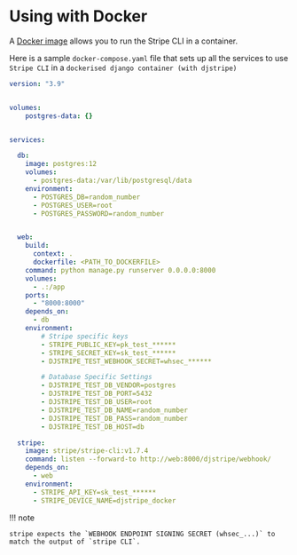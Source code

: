 # Using with Docker

A [Docker image](https://hub.docker.com/r/stripe/stripe-cli) allows you to run the Stripe CLI in a container.

Here is a sample `docker-compose.yaml` file that sets up all the services to use `Stripe CLI` in a `dockerised django container (with djstripe)`


```yaml
version: "3.9"


volumes:
    postgres-data: {}


services:

  db:
    image: postgres:12
    volumes:
      - postgres-data:/var/lib/postgresql/data
    environment:
      - POSTGRES_DB=random_number
      - POSTGRES_USER=root
      - POSTGRES_PASSWORD=random_number


  web:
    build:
      context: .
      dockerfile: <PATH_TO_DOCKERFILE>
    command: python manage.py runserver 0.0.0.0:8000
    volumes:
      - .:/app
    ports:
      - "8000:8000"
    depends_on:
      - db
    environment:
        # Stripe specific keys
        - STRIPE_PUBLIC_KEY=pk_test_******
        - STRIPE_SECRET_KEY=sk_test_******
        - DJSTRIPE_TEST_WEBHOOK_SECRET=whsec_******

        # Database Specific Settings
        - DJSTRIPE_TEST_DB_VENDOR=postgres
        - DJSTRIPE_TEST_DB_PORT=5432
        - DJSTRIPE_TEST_DB_USER=root
        - DJSTRIPE_TEST_DB_NAME=random_number
        - DJSTRIPE_TEST_DB_PASS=random_number
        - DJSTRIPE_TEST_DB_HOST=db

  stripe:
    image: stripe/stripe-cli:v1.7.4
    command: listen --forward-to http://web:8000/djstripe/webhook/
    depends_on:
      - web
    environment:
      - STRIPE_API_KEY=sk_test_******
      - STRIPE_DEVICE_NAME=djstripe_docker

```

!!! note

    stripe expects the `WEBHOOK ENDPOINT SIGNING SECRET (whsec_...)` to match the output of `stripe CLI`.
